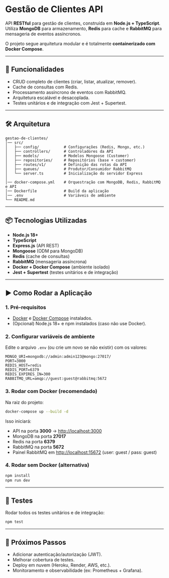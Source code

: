 # Gestão de Clientes API

API **RESTful** para gestão de clientes, construída em **Node.js + TypeScript**.  
Utiliza **MongoDB** para armazenamento, **Redis** para cache e **RabbitMQ** para mensageria de eventos assíncronos.  

O projeto segue arquitetura modular e é totalmente **containerizado com Docker Compose**.

---

## 🚀 Funcionalidades

- CRUD completo de clientes (criar, listar, atualizar, remover).  
- Cache de consultas com Redis.  
- Processamento assíncrono de eventos com RabbitMQ.  
- Arquitetura escalável e desacoplada.  
- Testes unitários e de integração com Jest + Supertest.  

---

## 🛠️ Arquitetura

```
gestao-de-clientes/
│── src/
│   ├── config/           # Configurações (Redis, Mongo, etc.)
│   ├── controllers/      # Controladores da API
│   ├── models/           # Modelos Mongoose (Customer)
│   ├── repositories/     # Repositórios (base + customer)
│   ├── routes/v1/        # Definição das rotas da API
│   ├── queues/           # Produtor/Consumidor RabbitMQ
│   └── server.ts         # Inicialização do servidor Express
│
│── docker-compose.yml    # Orquestração com MongoDB, Redis, RabbitMQ e API
│── Dockerfile            # Build da aplicação
│── .env                  # Variáveis de ambiente
└── README.md
```

---

## 📦 Tecnologias Utilizadas

- **Node.js 18+**  
- **TypeScript**  
- **Express.js** (API REST)  
- **Mongoose** (ODM para MongoDB)  
- **Redis** (cache de consultas)  
- **RabbitMQ** (mensageria assíncrona)  
- **Docker + Docker Compose** (ambiente isolado)  
- **Jest + Supertest** (testes unitários e de integração)  

---

## ▶️ Como Rodar a Aplicação

### 1. Pré-requisitos
- [Docker](https://www.docker.com/) e [Docker Compose](https://docs.docker.com/compose/) instalados.  
- (Opcional) Node.js 18+ e npm instalados (caso não use Docker).  

### 2. Configurar variáveis de ambiente
Edite o arquivo `.env` (ou crie um novo se não existir) com os valores:

```env
MONGO_URI=mongodb://admin:admin123@mongo:27017/
PORT=3000
REDIS_HOST=redis
REDIS_PORT=6379
REDIS_EXPIRES_IN=300
RABBITMQ_URL=amqp://guest:guest@rabbitmq:5672
```

### 3. Rodar com Docker (recomendado)
Na raiz do projeto:
```bash
docker-compose up --build -d
```

Isso iniciará:
- API na porta **3000** → [http://localhost:3000](http://localhost:3000)  
- MongoDB na porta **27017**  
- Redis na porta **6379**  
- RabbitMQ na porta **5672**  
- Painel RabbitMQ em [http://localhost:15672](http://localhost:15672) (user: guest / pass: guest)  

### 4. Rodar sem Docker (alternativa)
```bash
npm install
npm run dev
```

---

## 🧪 Testes

Rodar todos os testes unitários e de integração:
```bash
npm test
```

---

## 📌 Próximos Passos

- Adicionar autenticação/autorização (JWT).  
- Melhorar cobertura de testes.  
- Deploy em nuvem (Heroku, Render, AWS, etc.).  
- Monitoramento e observabilidade (ex: Prometheus + Grafana).  
